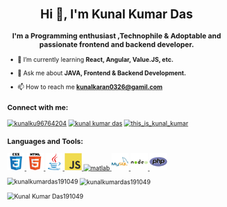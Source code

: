 <h1 align="center">Hi 👋, I'm Kunal Kumar Das</h1>
<h3 align="center">I'm a Programming enthusiast ,Technophile & Adoptable and passionate frontend and backend developer.</h3>

- 🌱 I’m currently learning **React, Angular, Value.JS, etc.**

- 💬 Ask me about **JAVA, Frontend & Backend Development.**

- 📫 How to reach me **kunalkaran0326@gamil.com**

<h3 align="left">Connect with me:</h3>
<p align="left">
<a href="https://twitter.com/kunalku96764204" target="blank"><img align="center" src="https://raw.githubusercontent.com/rahuldkjain/github-profile-readme-generator/master/src/images/icons/Social/twitter.svg" alt="kunalku96764204" height="30" width="40" /></a>
<a href="https://linkedin.com/in/kunal-kumar-das-6384b81b1/" target="blank"><img align="center" src="https://raw.githubusercontent.com/rahuldkjain/github-profile-readme-generator/master/src/images/icons/Social/linked-in-alt.svg" alt="kunal kumar das" height="30" width="40" /></a>
<a href="https://instagram.com/this_is_kunal_kumar" target="blank"><img align="center" src="https://raw.githubusercontent.com/rahuldkjain/github-profile-readme-generator/master/src/images/icons/Social/instagram.svg" alt="this_is_kunal_kumar" height="30" width="40" /></a>
</p>

<h3 align="left">Languages and Tools:</h3>
<p align="left"> <a href="https://www.w3schools.com/css/" target="_blank" rel="noreferrer"> <img src="https://raw.githubusercontent.com/devicons/devicon/master/icons/css3/css3-original-wordmark.svg" alt="css3" width="40" height="40"/> </a> <a href="https://www.w3.org/html/" target="_blank" rel="noreferrer"> <img src="https://raw.githubusercontent.com/devicons/devicon/master/icons/html5/html5-original-wordmark.svg" alt="html5" width="40" height="40"/> </a> <a href="https://www.java.com" target="_blank" rel="noreferrer"> <img src="https://raw.githubusercontent.com/devicons/devicon/master/icons/java/java-original.svg" alt="java" width="40" height="40"/> </a> <a href="https://developer.mozilla.org/en-US/docs/Web/JavaScript" target="_blank" rel="noreferrer"> <img src="https://raw.githubusercontent.com/devicons/devicon/master/icons/javascript/javascript-original.svg" alt="javascript" width="40" height="40"/> </a> <a href="https://www.mathworks.com/" target="_blank" rel="noreferrer"> <img src="https://upload.wikimedia.org/wikipedia/commons/2/21/Matlab_Logo.png" alt="matlab" width="40" height="40"/> </a> <a href="https://www.mysql.com/" target="_blank" rel="noreferrer"> <img src="https://raw.githubusercontent.com/devicons/devicon/master/icons/mysql/mysql-original-wordmark.svg" alt="mysql" width="40" height="40"/> </a> <a href="https://nodejs.org" target="_blank" rel="noreferrer"> <img src="https://raw.githubusercontent.com/devicons/devicon/master/icons/nodejs/nodejs-original-wordmark.svg" alt="nodejs" width="40" height="40"/> </a> <a href="https://www.php.net" target="_blank" rel="noreferrer"> <img src="https://raw.githubusercontent.com/devicons/devicon/master/icons/php/php-original.svg" alt="php" width="40" height="40"/> </a> </p>

<p><img align="left" src="https://github-readme-stats.vercel.app/api/top-langs?username=Kunal-Kumar-Das191049&show_icons=true&locale=en&layout=compact" alt="kunalkumardas191049" /></p>

<p>&nbsp;<img align="center" src="https://github-readme-stats.vercel.app/api?username=Kunal-Kumar-Das191049&show_icons=true&locale=en" alt="kunalkumardas191049" /></p>

<p><img align="center" src="https://github-readme-streak-stats.herokuapp.com/?user=Kunal-kumar-Das191049" alt="Kunal Kumar Das191049" /></p>






